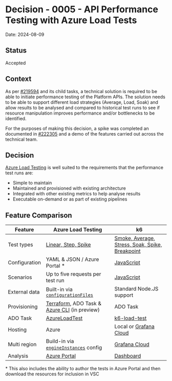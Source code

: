 # Decision - 0005 - API Performance Testing with Azure Load Tests

Date: 2024-08-09

## Status

Accepted

## Context

As per [#219594](https://dfe-ssp.visualstudio.com/s198-DfE-Benchmarking-service/_workitems/edit/219594) and its child tasks, a technical solution is required
to be able to initiate performance testing of the Platform APIs. The solution needs to be able to support different load strategies (Average, Load, Soak) and
allow results to be analysed and compared to historical test runs to see if resource manipulation improves performance and/or bottlenecks to be identified.

For the purposes of making this decision, a spike was completed an documented in
[#222305](https://dfe-ssp.visualstudio.com/s198-DfE-Benchmarking-service/_workitems/edit/222305) and a demo of the features carried out across the technical
team.

## Decision

[Azure Load Testing](https://learn.microsoft.com/en-gb/azure/load-testing/) is well suited to the requirements that the performance test runs are:

- Simple to maintain
- Maintained and provisioned with existing architecture
- Integrated with other existing metrics to help analyse results
- Executable on-demand or as part of existing pipelines

## Feature Comparison

| Feature       | Azure Load Testing | k6 |
|---------------|-------------------|------|
| Test types    | [Linear, Step, Spike](https://learn.microsoft.com/en-us/azure/load-testing/how-to-high-scale-load?tabs=portal#configure-load-parameters-for-url-based-tests) | [Smoke, Average, Stress, Soak, Spike, Breakpoint](https://grafana.com/docs/k6/latest/testing-guides/test-types/) |
| Configuration | YAML & JSON / Azure Portal * | [JavaScript](https://grafana.com/docs/k6/latest/javascript-api/) |
| Scenarios     | Up to five requests per test run | [JavaScript](https://grafana.com/docs/k6/latest/javascript-api/) |
| External data | Built-in via [`configurationFiles`](https://learn.microsoft.com/en-gb/azure/load-testing/reference-test-config-yaml) |  Standard Node.JS support |
| Provisioning  | [Terraform](https://registry.terraform.io/providers/hashicorp/azurerm/latest/docs/resources/load_test), ADO Task & [Azure CLI](https://learn.microsoft.com/en-us/cli/azure/load/test/app-component?view=azure-cli-latest#az-load-test-app-component-add) (in preview) | ADO Task |
| ADO Task      | [AzureLoadTest](https://learn.microsoft.com/en-us/azure/devops/pipelines/tasks/reference/azure-load-test-v1?view=azure-pipelines) | [k6-load-test](https://marketplace.visualstudio.com/items?itemName=k6.k6-load-test) |
| Hosting       | Azure | Local or [Grafana Cloud](https://grafana.com/auth/sign-up/create-user?plcmt=sidebar&pg=docs-grafana-cloud-testing-k6-author-run-tokens-and-cli-authentication&redirectPath=k6) |
| Multi region  | Build-in via [`engineInstances`](https://learn.microsoft.com/en-gb/azure/load-testing/how-to-high-scale-load?tabs=pipelines) config | [Grafana Cloud](https://grafana.com/auth/sign-up/create-user?plcmt=sidebar&pg=docs-grafana-cloud-testing-k6-author-run-tokens-and-cli-authentication&redirectPath=k6) |
| Analysis      | [Azure Portal](https://learn.microsoft.com/en-gb/azure/load-testing/how-to-compare-multiple-test-runs) | [Dashboard](https://grafana.com/docs/k6/latest/results-output/web-dashboard/) |

\* This also includes the ability to author the tests in Azure Portal and then download the resources for inclusion in VSC
